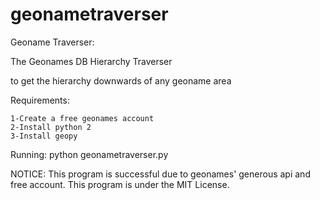 # geonametraverser
Geoname Traverser: 

The Geonames DB Hierarchy Traverser

to get the hierarchy downwards of any geoname area

Requirements:

	1-Create a free geonames account
	2-Install python 2
	3-Install geopy

Running:
	python geonametraverser.py

NOTICE: This program is successful due to geonames' 
	generous api and free account.
	This program is under the MIT License.
